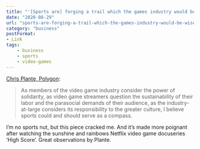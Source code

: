 ```yaml
---
title: "'[Sports are] forging a trail which the games industry would be wise to follow'"
date: "2020-08-29"
url: "sports-are-forging-a-trail-which-the-games-industry-would-be-wise-to-follow"
category: "business"
postFormat:
- Link
tags:
    - business
    - sports
    - video-games
---
```


[Chris Plante, Polygon](https://www.polygon.com/2020/8/28/21405697/nba-players-strike-video-games-union):

> As members of the video game industry consider the power of solidarity, as video game streamers question the sustainability of their labor and the parasocial demands of their audience, as the industry-at-large considers its responsibility to the greater culture, I believe sports could and should serve as a compass.

I’m no sports nut, but this piece cracked me. And it’s made more poignant after watching the sunshine and rainbows Netflix video game docuseries ‘High Score’. Great observations by Plante.